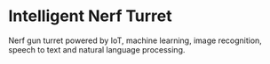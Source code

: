 # Intelligent Nerf Turret
Nerf gun turret powered by IoT, machine learning, image recognition, speech to text and natural language processing.
